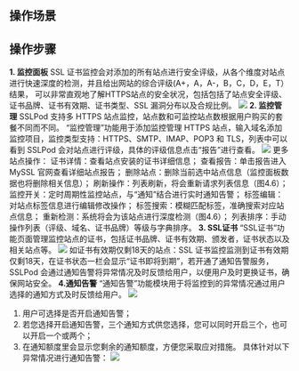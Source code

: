 ## 操作场景


## 操作步骤
**1. 监控面板**
SSL 证书监控会对添加的所有站点进行安全评级，从各个维度对站点进行快速深度的检测，并且给出网站的综合评级(A+，A，A-，B，C，D，E，T）结果，
可以非常直观地了解HTTPS站点的安全状况，包括包括了站点安全评级、证书品牌、证书有效期、证书类型、SSL 漏洞分布以及合规比例。
![](https://main.qcloudimg.com/raw/d670bd7f37d3415df02d1f350a8242f2.png)
**2.	监控管理**
SSLPod 支持多 HTTPS 站点监控，站点数和可监控站点数根据用户购买的套餐不同而不同。
 “监控管理”功能用于添加监控管理 HTTPS 站点，输入域名添加监控项目，监控类型支持：HTTPS、SMTP、IMAP、POP3 和 TLS，列表中可以看到 SSLPod 会对站点进行评级，具体的评级信息点击“报告”进行查看。
 ![](https://main.qcloudimg.com/raw/d1137fc729ac2346df9421a7e5f45b83.png)
 更多站点操作：
证书详情：查看站点安装的证书详细信息；
查看报告：单击报告进入 MySSL 官网查看详细站点报告；
删除站点：删除当前选中站点信息（监控面板数据也将删除相关信息）；
刷新操作：列表刷新，将会重新请求列表信息（图4.6）；
监控开关：定时周期性监控站点，与“通知”结合进行实时通知告警；
标签编辑：对站点标签信息进行编辑修改操作；
标签搜索：模糊匹配标签，准确搜索对应站点信息； 
重新检测：系统将会为该站点进行深度检测（图4.6）；
列表排序：手动操作列表（评级、域名、证书品牌）等级与字典排序。
**3.	SSL证书**
“SSL证书“功能页面管理监控站点的证书，包括证书品牌、证书有效期、颁发者，证书状态以及相关站点等。
![](https://main.qcloudimg.com/raw/331ea783143b3887e03ecb6347e07a9c.png)
如证书有效期仅剩18天的站点：SSL 证书监控监测到证书有效期仅剩18天，在证书状态一栏会显示“证书即将到期”，若开通了通知告警服务，SSLPod 会通过通知告警将异常情况及时反馈给用户，以便用户及时更换证书，确保网站安全。
**4.通知告警**
“通知告警”功能模块用于将监控到的异常情况通过用户选择的通知方式及时反馈给用户。
  ![](https://main.qcloudimg.com/raw/40937615b08eb222a29810d82cbb1294.png)
 1. 用户可选择是否开启通知告警；
 2.	若您选择开启通知告警，三个通知方式供您选择，您可以同时开启三个，也可以开启一个或两个；
 3.	在通知额度里会显示您剩余的通知额度，方便您采取应对措施。
具体针对以下异常情况进行通知告警：
![](https://main.qcloudimg.com/raw/2ff4ed111017c74cf3b31f7f1dcf17fd.png)


